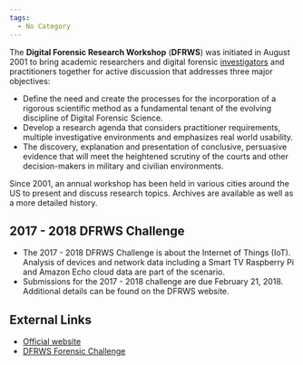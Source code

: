 ```yaml
---
tags:
  - No Category
---
```

The **Digital Forensic Research Workshop** (**DFRWS**) was initiated in
August 2001 to bring academic researchers and digital forensic
[investigators](investigator.md) and practitioners together for
active discussion that addresses three major objectives:

- Define the need and create the processes for the incorporation of a
  rigorous scientific method as a fundamental tenant of the evolving
  discipline of Digital Forensic Science.
- Develop a research agenda that considers practitioner requirements,
  multiple investigative environments and emphasizes real world
  usability.
- The discovery, explanation and presentation of conclusive, persuasive
  evidence that will meet the heightened scrutiny of the courts and
  other decision-makers in military and civilian environments.

Since 2001, an annual workshop has been held in various cities around
the US to present and discuss research topics. Archives are available as
well as a more detailed history.

## 2017 - 2018 DFRWS Challenge

- The 2017 - 2018 DFRWS Challenge is about the Internet of Things (IoT).
  Analysis of devices and network data including a Smart TV Raspberry Pi
  and Amazon Echo cloud data are part of the scenario.
- Submissions for the 2017 - 2018 challenge are due February 21, 2018.
  Additional details can be found on the DFRWS website.

## External Links

- [Official website](http://www.dfrws.org/)
- [DFRWS Forensic
  Challenge](http://www.dfrws.org/dfrws-forensic-challenge)
